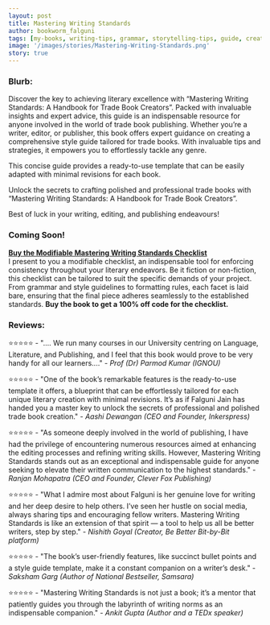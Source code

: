 ```yaml
---
layout: post
title: Mastering Writing Standards
author: bookworm_falguni
tags: [my-books, writing-tips, grammar, storytelling-tips, guide, creative-writing]
image: '/images/stories/Mastering-Writing-Standards.png'
story: true
---
```

### **Blurb:**

Discover the key to achieving literary excellence with “Mastering Writing Standards: A Handbook for Trade Book Creators”. Packed with invaluable insights and expert advice, this guide is an indispensable resource for anyone involved in the world of trade book publishing. Whether you’re a writer, editor, or publisher, this book offers expert guidance on creating a comprehensive style guide tailored for trade books. With invaluable tips and strategies, it empowers you to effortlessly tackle any genre. 

This concise guide provides a ready-to-use template that can be easily adapted with minimal revisions for each book. 

Unlock the secrets to crafting polished and professional trade books with “Mastering Writing Standards: A Handbook for Trade Book Creators”.

Best of luck in your writing, editing, and publishing endeavours!

### **Coming Soon!**

<a href="https://topmate.io/falguni_jain/509602">**Buy the Modifiable Mastering Writing Standards Checklist**</a>
<br>
I present to you a modifiable checklist, an indispensable tool for enforcing consistency throughout your literary endeavors. Be it fiction or non-fiction, this checklist can be tailored to suit the specific demands of your project. From grammar and style guidelines to formatting rules, each facet is laid bare, ensuring that the final piece adheres seamlessly to the established standards.
**Buy the book to get a 100% off code for the checklist.**

### **Reviews:**

⭐⭐⭐⭐⭐ - ".... We run many courses in our University centring on Language, Literature, and Publishing, and I feel that this book would prove to be very handy for all our learners...." - *Prof (Dr) Parmod Kumar (IGNOU)*

⭐⭐⭐⭐⭐ - "One of the book’s remarkable features is the ready-to-use template it offers, a blueprint that can be effortlessly tailored for each unique literary creation with minimal revisions. It’s as if Falguni Jain has handed you a master key to unlock the secrets of professional and polished trade book creation." - *Aashi Dewangan (CEO and Founder, Inkerspress)*

⭐⭐⭐⭐⭐ - "As someone deeply involved in the world of publishing, I have had the privilege of encountering numerous resources aimed at enhancing the editing processes and refining writing skills. However, Mastering Writing Standards stands out as an exceptional and indispensable guide for anyone seeking to elevate their written communication to the highest standards." - *Ranjan Mohapatra (CEO and Founder, Clever Fox Publishing)*

⭐⭐⭐⭐⭐ - "What I admire most about Falguni is her genuine love for writing and her deep desire to help others. I’ve seen her hustle on social media, always sharing tips and encouraging fellow writers. Mastering Writing Standards is like an extension of that spirit — a tool to help us all be better writers, step by step." - *Nishith Goyal (Creator, Be Better Bit-by-Bit platform)*

⭐⭐⭐⭐⭐ - "The book’s user-friendly features, like succinct bullet points and a style guide template, make it a constant companion on a writer’s desk." - *Saksham Garg
(Author of National Bestseller, Samsara)*

⭐⭐⭐⭐⭐ - "Mastering Writing Standards is not just a book; it’s a mentor that patiently guides you through the labyrinth of writing norms as an indispensable companion." - *Ankit Gupta (Author and a TEDx speaker)*
